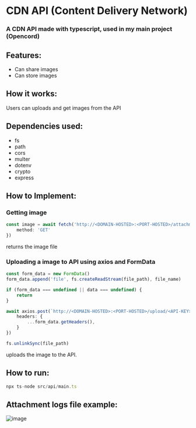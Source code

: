 # CDN API (Content Delivery Network)
### A CDN API made with typescript, used in my main project (Opencord)

## Features:
- Can share images
- Can store images

## How it works:
Users can uploads and get images from the API

## Dependencies used:
- fs
- path
- cors
- multer
- dotenv
- crypto
- express

## How to Implement:

### Getting image<br>
```ts
const image = await fetch('http://<DOMAIN-HOSTED>:<PORT-HOSTED>/attachment/<FILE-NAME>', {
    method: 'GET'
})
```
returns the image file

### Uploading a image to API using axios and FormData
```ts
const form_data = new FormData()
form_data.append('file', fs.createReadStream(file_path), file_name)

if (form_data === undefined || data === undefined) {
    return
}

await axios.post(`http://<DOMAIN-HOSTED>:<PORT-HOSTED>/upload/<API-KEY>`, form_data, {
    headers: {
        ...form_data.getHeaders(),
    }
})

fs.unlinkSync(file_path)
```
uploads the image to the API.

## How to run:<br>
```ts
npx ts-node src/api/main.ts
```

## Attachment logs file example:
![image](https://github.com/user-attachments/assets/ccbaab0e-7771-4d28-85be-e2dae5597493)
